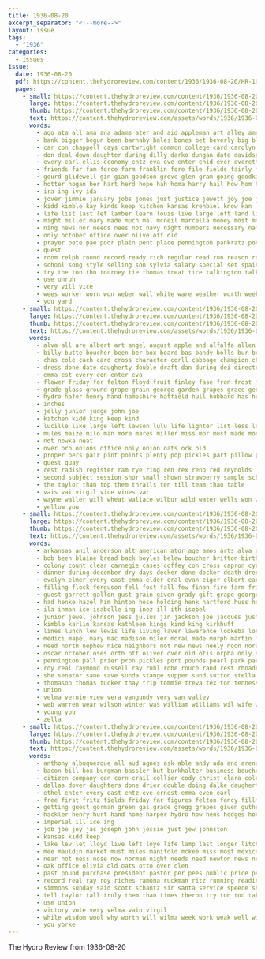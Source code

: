 ```yaml
---
title: 1936-08-20
excerpt_separator: "<!--more-->"
layout: issue
tags:
  - "1936"
categories:
  - issues
issue:
  date: 1936-08-20
  pdf: https://content.thehydroreview.com/content/1936/1936-08-20/HR-1936-08-20.pdf
  pages:
    - small: https://content.thehydroreview.com/content/1936/1936-08-20/small/HR-1936-08-20-01.jpg
      large: https://content.thehydroreview.com/content/1936/1936-08-20/large/HR-1936-08-20-01.jpg
      thumb: https://content.thehydroreview.com/content/1936/1936-08-20/thumbnails/HR-1936-08-20-01.jpg
      text: https://content.thehydroreview.com/assets/words/1936/1936-08-20/HR-1936-08-20-01.txt
      words:
        - ago ata all ama ana adams ater and aid appleman art alley american august able are aso ann ark age america agent
        - bank bigger begun been barnaby bales bones bet beverly big black brent barts bell bach better bobby benfield brain baldwin but begin books beat blakley bill bright billie bruce bible business bee ber blaine body best boy beth barber betty brings beer bonus block branson berle boucher bowes bandy boys back betsy bros
        - car con chappell cays cartwright common college card carolyn colony charley come cane city cobb check cost cal charlie clear case champlin can coffee channing carol change conner cox county child course christ caraway cotton came christians che corn church clara clyde collier camp
        - don deal down daughter during dilly darko dungan date davidson duncan daily done dean dies does dougal dress doris dam daniel dear duty day days door
        - every earl ellis economy entz eva eve enter enid ever everett end emma ent ene early evangelist eldon erie
        - friends far fam force farm franklin fore file fields fairly fost french farmer fedders firm ferland fouche fire fair ferguson frederick frankie fall first for frost free few former floor farms fing from frank fort favor fell friday fund
        - gourd glidewell gin gian goodson grove glen gram going goodkind green group goods gins games goin glass general gilliam golf garvey givens gilbert good gone george
        - hotter hogan her hart herd hope hah homa harry hail how hom hamit had has home howling horting holmes henning hyer hume hatfield hinton hamilton herndon hard hopes hee hamil hour hall hai held henke head halls house him hus hydro half hereford high
        - ira ing ivy ida
        - jover jimmie january jobs jones just justice jewett joy joe july jimmy james joyce jin john jerry june jury
        - kidd kimble kay kinds keep kitchen kansas krehbiel know kan
        - life list last let lamber learn louis live large left land like lowell lit lowe light lois lare lynn latter loss loving lake lon lee little longer long lenning loud lights lloyd look later lawn lor loy lene
        - might miller mary made much mal mcneil marcella money most motto mai maxine monday margaret method maybe mccartney miss may materi major marylin members mansur must man matter moment mor munch morn men morning mac miler martha moore marcrum many mile mat market mcanally majors max more
        - ning news nor needs nees not navy night numbers necessary name nell north nay now novi neighbors new need
        - only october office over olive off old
        - prayer pete pae poor plain pent place pennington pankratz pond pro power perle paper penn patsy point pretty pearl part peaks pollock piano present plan panes plane page people post pitzer picher phipps porch prile perfect port pastor
        - quest
        - room relph round record ready rich regular read run reason royal rain ridenour roy roberta robert ron rack rey rowland rank ruth roller riggs
        - school song style selling son sylvia salary special set spain slemp surprise standard service september spies stock schantz saturday shelton speaker state soon store stange staples stove storm said station say sina smith spells ser southern stand silver schools sion second selfridge see sutton sale still speech spurgeon street side sing six suits stedman she small scott sunday show shall staggs sam swan spring sake shock
        - try the ton tho tourney tie thomas treat tice talkington talk trio tower them taken thon than turn team tam top thornburg ten test taylor thorning tor teacher thet trees town
        - use unruh
        - very vill vice
        - wees worker worn won weber wall white ware weather worth weeks wonder was wilson wanda walts way while went wish work winner west williams wells with wind washington week wait well winners wit water will warner wash welcome wear working whaley
        - you yard
    - small: https://content.thehydroreview.com/content/1936/1936-08-20/small/HR-1936-08-20-02.jpg
      large: https://content.thehydroreview.com/content/1936/1936-08-20/large/HR-1936-08-20-02.jpg
      thumb: https://content.thehydroreview.com/content/1936/1936-08-20/thumbnails/HR-1936-08-20-02.jpg
      text: https://content.thehydroreview.com/assets/words/1936/1936-08-20/HR-1936-08-20-02.txt
      words:
        - alva all are albert art angel august apple and alfalfa allen age ali arts
        - billy butte boucher been ber box board bas bandy bolls bur browne but boys bost bickel beets beans billa bout bulls bull blue basinger both best barrows black bread bos bryson butcher bill barley brood bark bles burgman
        - chas cole cach card cross character corll cabbage champion charles crayon china cotton corn cherry chet cane clara county caddo colt class carles colts cashaw cake close cattle
        - dress done date daugherty double draft dan during dei director day dres
        - emma est every eon enter eva
        - flower friday for felton floyd fruit finley fase fron frost flowers from full farm free first flow fred flowe fruits flansburg fair
        - grade glass ground grape grain george garden grapes grace general group grounds given gibbs griffin grown
        - hydro hafer henry hand hampshire hatfield hull hubbard has hogan half her helfer herndon halter house hard home heads heidebrecht hands horse head
        - inches
        - jelly junior judge john joe
        - kitchen kidd king keep kind
        - lucille like large left lawson lulu life lighter list less lottie laws last live liberty
        - mules maize milo man more mares miller miss mor must made most mango members market millet money men mare may meats mule
        - not nowka neat
        - over orn onions office only onion oats ock old
        - proper pers pair pint points plenty pop pickles part pillow pitzer pay person pick painting plum piece place poland pest president pears peck pear per peach plate peek
        - quest quay
        - rest radish register ram rye ring ren rex reno red reynolds
        - second subject session shor small shown strawberry sample schools sweet state still stange shall smith slemp stockton sow spies stitch stalls set sack store starts september seed short sire sour six show stock seeds score sudan stallion stall see samples
        - the taylor than top them thralls ten till team thao table
        - vais vai virgil vice vines var
        - wayne waller will wheat wallace wilbur wild water wells won work wilcox white
        - yellow you
    - small: https://content.thehydroreview.com/content/1936/1936-08-20/small/HR-1936-08-20-03.jpg
      large: https://content.thehydroreview.com/content/1936/1936-08-20/large/HR-1936-08-20-03.jpg
      thumb: https://content.thehydroreview.com/content/1936/1936-08-20/thumbnails/HR-1936-08-20-03.jpg
      text: https://content.thehydroreview.com/assets/words/1936/1936-08-20/HR-1936-08-20-03.txt
      words:
        - arkansas anil anderson alt american ator age amos arts alva ago allday abide antonio are alice austin alta ason albert auxier and august all anne able
        - bob been blaine bread back boyles belew boucher britton birth ben beck bell bring bessie basket bethel beans began baby best born big baptist beulah button bertha bridge burkhalter bonnie business brother brewer binger baker bradley
        - colony count clear carnegie cases coffey con cross capron cyril cecil canute come carver cream colbert came cox cope crosswhite caddo church charles christ cordell coulson chambers christmas chester comes card camp crissman close constant college colorado county clinton city chair clay curtis child corpus cousin cause
        - dinner during december dry days decker done docker death dress dear dore desire daily delmer deckers daughter doll denver deal deck day dent duncan dell daughters
        - evelyn elmer every east emma elder eral evan eiger elbert earl easy edgar enid ellen ethel egg elma end elf english edwards
        - filling flock ferguson fell fost fall few finan fire farm frie from fair for frank first friends freedom finley french friday fam fred
        - guest garrett gallon gust grain given grady gift grape george gayle grand glass gon
        - had henke hazel him hinton hose holding henk hartford huss home hydro howard harding hot hildebrand homa honor has hammons hin host hudson hole house herb harold held harris hugh hen homer her high harvey henry hallifax hixon halligan hennessey higgins heres hank
        - ila inman ice isabelle ing inez ill ith isobel
        - junior jewel johnson jess julius jin jackson joe jacques just jelly joplin
        - kimble karlin kansas kathleen kings kind king kirkhuff
        - lines lunch lew lewis life living laver lawerence lookeba lon large lone likely loss louis land loyd lump last lahoma little luck left
        - medici mapel mary mac madison miler moral made murph martin mollie molly mae mattie may mound much maude morning mickey monday man miss model mash more marine marie mond mode monte mccain marriage muriel march missouri mcalester mauk many miller money middle mon metz
        - need north nephew nice neighbors not new news neely noon nora near nettie nona now night nade name newton
        - oscar october oses orth ott oliver over old otis orpha only oden opal
        - pennington pall prier pron pickles port pounds pearl park paul pleasant president past pint patient pastor parkhurst pillow present peaches pride peach pot palmer pankratz plant
        - roy real raymond russell ray ruhl robe rouch rand rest rhoades ridge richardson reno
        - she senator sane save sunda stange supper sund sutton stella start september stovall stitch scarth state steele sarah san smally simmons school soon sun second see sass sor seen scott special service subject stom savior sons simpler sir son short saturday smith shen seed sumpter sunday sick sylvester sister sam
        - thomason thomas tucker thay trip tommie treva tex ton tennessee thelma till thom tea thys the thirsk texas taken them tha
        - union
        - velma vernie view vera vangundy very van valley
        - web warren wear wilson winter was william williams wil wife watson wells weatherford want wolf wish weeks wool wildman will work with way working webb went wheat wilma week
        - young you
        - zella
    - small: https://content.thehydroreview.com/content/1936/1936-08-20/small/HR-1936-08-20-04.jpg
      large: https://content.thehydroreview.com/content/1936/1936-08-20/large/HR-1936-08-20-04.jpg
      thumb: https://content.thehydroreview.com/content/1936/1936-08-20/thumbnails/HR-1936-08-20-04.jpg
      text: https://content.thehydroreview.com/assets/words/1936/1936-08-20/HR-1936-08-20-04.txt
      words:
        - anthony albuquerque all aud agnes ask able andy ada and arends arthur ates amarillo are acres armstrong albert august
        - bacon bill box burgman bassler but burkhalter business boucher better barber buy board brother bear bere bixler bro been back
        - citizen company con corn crail collier cody christ clara coleman came chet cole cam coffee cushing church card carl claude come chair colorado college christine christian call city cream course can clinton calvin cousin canton catto
        - dallas dover daughters done drier double doing dalke daugherty dinner daughter day down denham danger duty doris dewey
        - ethel enter every east entz eve ernest emma even earl
        - free first fritz fields friday far figures felton fancy fillmore faithful from for farm frederick fade frost front finder fred falls frances frank francis fore floor few friends
        - getting guest gorman green gas grade gregg grapes given guthrie gallon goodyear gift good
        - hackler henry hurt hand home harper hydro how hens hedges honor hatfield house high has hey honey had hills health hotter hide her
        - imperial ill ice ing
        - job joe joy jas joseph john jessie just jew johnston
        - kansas kidd keep
        - lake lev let lloyd live left loye life lamp last longer litchfield lou leonard lother lawn lue light latter lemons leon lords living lillie leghorn learn lead
        - mee mauldin market must miles manifold mckee miss most mexico morning monday matt man mansur munch malt mantle minister mane mary much mattie miller meal mine more made mond maat
        - near not ness nose now norman night needs need newton news new north nine november
        - oak office olivia old oats otto over olen
        - past pound purchase president pastor per pees public price pete part phil pay pure powder page perfect people pai pounds plan peaches preacher pecos pears parnell pump pro pent pink poll pick pare
        - record real ray roy riches ramona ruckman ritz running reading rim reason reno
        - simmons sunday said scott schantz sir santa service speece shall safe soon sit shows swan sell speech solid stutzman school stunz stock standing sale sister stockton salmon she say september shanks such states slemp store station spear springs seiberling sugar saving sewing swartzendruber see spies size son subject selling souri salt shi sam swallow staples saturday stech
        - tell taylor tall truly them than times theron try ton too take tea table texas temple thon trip taken tilbury thomas town the
        - use union
        - victory vote very velma vain virgil
        - while wisdom wool why worth will wilma week work weak well with welcome wit whitchurch william was weeks walter weatherford weather white whittier wheat went working
        - you yorke
---
```


The Hydro Review from 1936-08-20

<!--more-->

